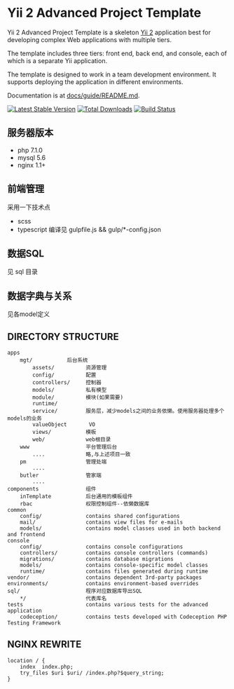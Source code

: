 Yii 2 Advanced Project Template
===============================

Yii 2 Advanced Project Template is a skeleton [Yii 2](http://www.yiiframework.com/) application best for
developing complex Web applications with multiple tiers.

The template includes three tiers: front end, back end, and console, each of which
is a separate Yii application.

The template is designed to work in a team development environment. It supports
deploying the application in different environments.

Documentation is at [docs/guide/README.md](docs/guide/README.md).

[![Latest Stable Version](https://poser.pugx.org/yiisoft/yii2-app-advanced/v/stable.png)](https://packagist.org/packages/yiisoft/yii2-app-advanced)
[![Total Downloads](https://poser.pugx.org/yiisoft/yii2-app-advanced/downloads.png)](https://packagist.org/packages/yiisoft/yii2-app-advanced)
[![Build Status](https://travis-ci.org/yiisoft/yii2-app-advanced.svg?branch=master)](https://travis-ci.org/yiisoft/yii2-app-advanced)

服务器版本
---------------
* php 7.1.0
* mysql 5.6
* nginx 1.1+

前端管理
----------------
采用一下技术点
* scss
* typescript
编译见 gulpfile.js && gulp/*-config.json


数据SQL
-------------
见 sql 目录

数据字典与关系
--------------
见各model定义

DIRECTORY STRUCTURE
-------------------
```
apps
    mgt/           后台系统
        assets/          资源管理
        config/          配置
        controllers/     控制器
        models/          私有模型
        module/          模块(如果需要)
        runtime/         
        service/         服务层，减少models之间的业务依懒。使用服务器处理多个models的业务
        valueObject       VO
        views/           模板
        web/             web根目录
    www                  平台管理后台
        ....             略,与上述项目一致
    pm                   管理处端
        ....
    butler               管家端
        ....
components               组件
    inTemplate           后台通用的模板组件
    rbac                 权限控制组件--依懒数据库
common
    config/              contains shared configurations
    mail/                contains view files for e-mails
    models/              contains model classes used in both backend and frontend
console
    config/              contains console configurations
    controllers/         contains console controllers (commands)
    migrations/          contains database migrations
    models/              contains console-specific model classes
    runtime/             contains files generated during runtime
vendor/                  contains dependent 3rd-party packages
environments/            contains environment-based overrides
sql/                     程序对应数据库导出SQL
    */                   代表库名      
tests                    contains various tests for the advanced application
    codeception/         contains tests developed with Codeception PHP Testing Framework
```



NGINX REWRITE
-----
```
location / {
    index  index.php;
    try_files $uri $uri/ /index.php?$query_string;
}
```
